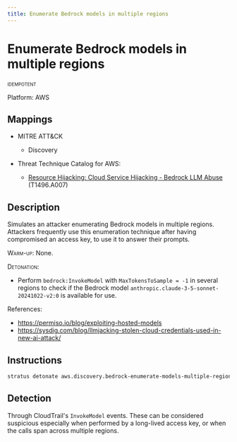 ```yaml
---
title: Enumerate Bedrock models in multiple regions
---
```


# Enumerate Bedrock models in multiple regions


 <span class="smallcaps w3-badge w3-blue w3-round w3-text-white" title="This attack technique can be detonated multiple times">idempotent</span> 

Platform: AWS

## Mappings

- MITRE ATT&CK
    - Discovery


- Threat Technique Catalog for AWS:
  
    - [Resource Hijacking: Cloud Service Hijacking - Bedrock LLM Abuse](https://aws-samples.github.io/threat-technique-catalog-for-aws/Techniques/T1496.A007.html) (T1496.A007)
  


## Description


Simulates an attacker enumerating Bedrock models in multiple regions. Attackers frequently use this enumeration technique after having compromised an access key, to use it to answer their prompts.

<span style="font-variant: small-caps;">Warm-up</span>: None.

<span style="font-variant: small-caps;">Detonation</span>: 

- Perform <code>bedrock:InvokeModel</code> with <code>MaxTokensToSample = -1</code> in several regions to check if the Bedrock model <code>anthropic.claude-3-5-sonnet-20241022-v2:0</code> is available for use.

References:

- https://permiso.io/blog/exploiting-hosted-models
- https://sysdig.com/blog/llmjacking-stolen-cloud-credentials-used-in-new-ai-attack/


## Instructions

```bash title="Detonate with Stratus Red Team"
stratus detonate aws.discovery.bedrock-enumerate-models-multiple-regions
```
## Detection


Through CloudTrail's <code>InvokeModel</code> events. 
These can be considered suspicious especially when performed by a long-lived access key, or when the calls span across multiple regions.


